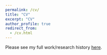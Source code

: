 ```yaml
---
permalink: /cv/
title: "CV"
excerpt: "CV"
author_profile: true
redirect_from: 
  - /cv.html
---
```


Please see my full work/research history [here](files/full_resume_072019.pdf).
